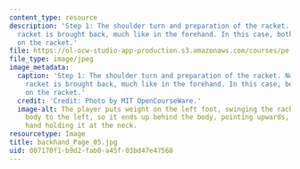 ```yaml
---
content_type: resource
description: 'Step 1: The shoulder turn and preparation of the racket. Note that the
  racket is brought back, much like in the forehand. In this case, both hands remain
  on the racket.'
file: https://ol-ocw-studio-app-production.s3.amazonaws.com/courses/pe-710-tennis-spring-2007/007170f1b9d2fab0a45f03bd47e47568_backhand_Page_05.jpg
file_type: image/jpeg
image_metadata:
  caption: 'Step 1: The shoulder turn and preparation of the racket. Note that the
    racket is brought back, much like in the forehand. In this case, both hands remain
    on the racket.'
  credit: 'Credit: Photo by MIT OpenCourseWare.'
  image-alt: The player puts weight on the left foot, swinging the racket across the
    body to the left, so it ends up behind the body, pointing upwards, with the left
    hand holding it at the neck.
resourcetype: Image
title: backhand_Page_05.jpg
uid: 007170f1-b9d2-fab0-a45f-03bd47e47568
---
```

